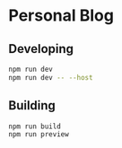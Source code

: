 # Personal Blog

## Developing

```bash
npm run dev
npm run dev -- --host
```

## Building

```bash
npm run build
npm run preview
```
